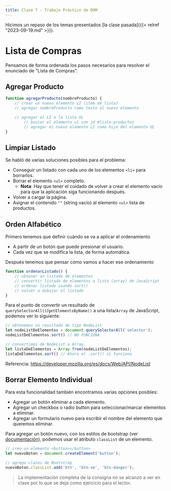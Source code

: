 ```yaml
---
title: Clase 7 - Trabajo Práctico de DOM
---
```


Hicimos un repaso de los temas presentados [la clase pasada]({{< relref "2023-09-19.md" >}}).

# Lista de Compras

Pensamos de forma ordenada los pasos necesarios para resolver el enunciado de "Lista de Compras".

## Agregar Producto

```js
function agregarProducto(nombreProducto) {
	// crear un nuevo elemento LI (item de lista)
	// agregar nombreProducto como texto al nuevo elemento

	// agregar el LI a la lista UL
		// buscar el elemento ul con id #lista-productos
		// agregar el nuevo elemento LI como hijo del elemento UL
}
```

## Limpiar Listado

Se habló de varias soluciones posibles para el problema:

- Conseguir un listado con cada uno de los elementos `<li>` para borrarlos.
- Borrar el elemento `<ul>` completo.
	-  **Nota**: Hay que tener el cuidado de volver a crear el elemento vacío para que la aplicación siga funcionando después.
- Volver a cargar la página.
- Asignar el contenido `""` (string vacío) al elemento `<ul>` lista de productos.

## Orden Alfabético

Primero tenemos que definir cuándo se va a aplicar el ordenamiento

- A partir de un botón que puede presionar el usuario.
- Cada vez que se modifica la lista, de forma automática.

Después tenemos que pensar cómo vamos a hacer ese ordenamiento

```js
function ordenarListado() {
	// obtener un listado de elementos
	// convertir listado de elementos a lista (array) de JavaScript
	// ordenar listado usando sort()
	// volver a dibujar el listado
}
```

Para el punto de convertir un resultado de `querySelectorAll()`/`getElementsByName()` a una lista/`Array` de JavaScript, podemos ver lo siguiente:

```js
// obtenemos un resultado de tipo NodeList
let nodeListDeElementos = document.querySelectorAll('selector');
nodeListDeElementos.sort() // NO FUNCIONA

// convertimos de NodeList a Array
let listaDeElementos = Array.from(nodeListDeElementos);
listaDeElementos.sort() // Ahora el .sort() si funciona
```

Referencia: https://developer.mozilla.org/es/docs/Web/API/NodeList

## Borrar Elemento Individual

Para esta funcionalidad también encontramos varias opciones posibles:

- Agregar un botón eliminar a cada elemento.
- Agregar un checkbox o radio button para seleccionar/marcar elementos a eliminar.
- Agregar un formulario nuevo para escribir el nombre del elemento que queremos eliminar.

Para agregar un botón nuevo, con los estilos de bootstrap (ver [documentación](https://getbootstrap.com/docs/5.3/components/buttons/#variants)), podemos usar el atributo `classList` de un elemento. 

```js
// creo un elemento <button></button>
let nuevoBoton = document.createElement('button');

// agrego clases de Bootstrap
nuevoBoton.classList.add('btn', 'btn-sm', 'btn-danger');
```

> La implementación completa de la consigna no se alcanzó a ver en clase por lo que se deja como ejercicio para el lector.